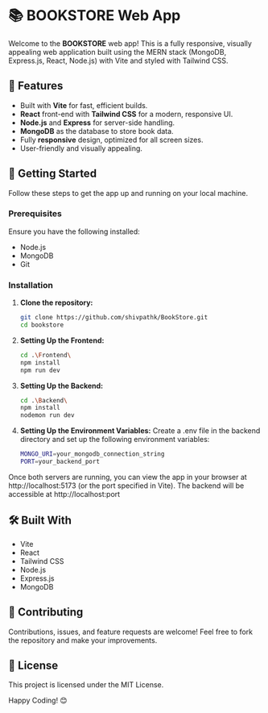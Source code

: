# 📚 BOOKSTORE Web App

Welcome to the **BOOKSTORE** web app! This is a fully responsive, visually appealing web application built using the MERN stack (MongoDB, Express.js, React, Node.js) with Vite and styled with Tailwind CSS.

## 🌟 Features

- Built with **Vite** for fast, efficient builds.
- **React** front-end with **Tailwind CSS** for a modern, responsive UI.
- **Node.js** and **Express** for server-side handling.
- **MongoDB** as the database to store book data.
- Fully **responsive** design, optimized for all screen sizes.
- User-friendly and visually appealing.

## 🚀 Getting Started

Follow these steps to get the app up and running on your local machine.

### Prerequisites

Ensure you have the following installed:

- Node.js
- MongoDB
- Git

### Installation

1. **Clone the repository:**
   ```bash
   git clone https://github.com/shivpathk/BookStore.git
   cd bookstore
   ```
2. **Setting Up the Frontend:**
      ```bash
      cd .\Frontend\
      npm install
      npm run dev
      ```
3. **Setting Up the Backend:**
   ```bash
   cd .\Backend\
   npm install
   nodemon run dev
   ```
4. **Setting Up the Environment Variables:**
   Create a .env file in the backend directory and set up the following environment variables:
   ```bash
   MONGO_URI=your_mongodb_connection_string
   PORT=your_backend_port
   ```
Once both servers are running, you can view the app in your browser at http://localhost:5173 (or the port specified in Vite). The backend will be accessible at http://localhost:port

## 🛠 Built With
- Vite
- React
- Tailwind CSS
- Node.js
- Express.js
- MongoDB

  
## 🤝 Contributing
Contributions, issues, and feature requests are welcome! Feel free to fork the repository and make your improvements.

## 📄 License
This project is licensed under the MIT License.

Happy Coding! 😊
       
